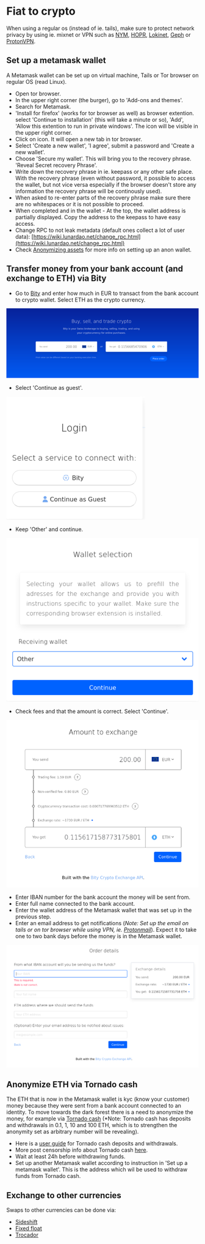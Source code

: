 # Fiat to crypto

When using a regular os (instead of ie. tails), make sure to protect network privacy by using ie. mixnet or VPN such as [NYM](https://nymtech.net/), [HOPR](https://hoprnet.org/), [Lokinet](https://lokinet.org/), [Geph](https://geph.io/en) or [ProtonVPN](https://protonvpn.com/download).

## Set up a metamask wallet

A Metamask wallet can be set up on virtual machine, Tails or Tor browser on regular OS (read Linux).

- Open tor browser.  
- In the upper right corner (the burger), go to 'Add-ons and themes'.  
- Search for Metamask.  
- 'Install for firefox' (works for tor browser as well) as browser extention. select 'Continue to installation' (this will take a minute or so), 'Add',  'Allow this extention to run in private windows'. The icon will be visible in the upper right corner.  
- Click on icon. It will open a new tab in tor browser. 
- Select 'Create a new wallet', 'I agree', submit a password and 'Create a new wallet'.  
- Choose 'Secure my wallet'. This will bring you to the recovery phrase. 'Reveal Secret recovery Phrase'. 
- Write down the recovery phrase in ie. keepass or any other safe place. With the recovery phrase (even without password, it possible to access the wallet, but not vice versa especially if the browser doesn't store any information the recovery phrase will be continously used).
- When asked to re-enter parts of the recovery phrase make sure there are no whitespaces or it is not possible to proceed.  
- When completed and in the wallet - At the top, the wallet address is partially displayed. Copy the address to the keepass to have easy access.  
- Change RPC to not leak metadata (default ones collect a lot of user data): [https://wiki.lunardao.net/change_rpc.html](https://wiki.lunardao.net/change_rpc.html)  
- Check [Anonymizing assets](https://wiki.lunardao.net/anonymizing_assets.html) for more info on setting up an anon wallet.  

## Transfer money from your bank account (and exchange to ETH) via Bity

- Go to [Bity](https://bity.com) and enter how much in EUR to transact from the bank account to crypto wallet. Select ETH as the crypto currency.  

![](pics/bity/from_fiat/1.png)

- Select 'Continue as guest'.

![](pics/bity/from_fiat/2.png)

- Keep 'Other' and continue.

![](pics/bity/from_fiat/3.png)

- Check fees and that the amount is correct. Select 'Continue'.

![](pics/bity/from_fiat/4.png)

- Enter IBAN number for the bank account the money will be sent from.  
- Enter full name connected to the bank account.  
- Enter the wallet address of the Metamask wallet that was set up in the previous step.  
- Enter an email address to get notifications (*Note: Set up the email on tails or on tor browser while using VPN, ie. [Protonmail](https://proton.me/)*). Expect it to take one to two bank days before the money is in the Metamask wallet.

![](pics/bity/from_fiat/5.png)

## Anonymize ETH via Tornado cash

The ETH that is now in the Metamask wallet is kyc (know your customer) money because they were sent from a bank account connected to an identity. To move towards the dark forest there is a need to anonymize the money, for example via [Tornado cash](https://tornadocash.3th.ws/) (*Note: Tornado cash has deposits and withdrawals in 0.1, 1, 10 and 100 ETH, which is to strengthen the anonymity set as arbitrary number will be revealing).  
- Here is a [user guide](https://cryptobriefing.com/how-to-use-tornado-cash-ethereum-privacy-solution/) for Tornado cash deposits and withdrawals.  
- More post censorship info about Tornado cash [here](https://forums.tornadocash.community/t/post-censorship-guide/43).  
- Wait at least 24h before withdrawing funds.  
- Set up another Metamask wallet according to instruction in 'Set up a metamask wallet'. This is the address which wil be used to withdraw funds from Tornado cash.

## Exchange to other currencies

Swaps to other currencies can be done via:

- [Sideshift](https://sideshift.ai)  
- [Fixed float](https://fixedfloat.com)  
- [Trocador](https://trocador.app/en)


